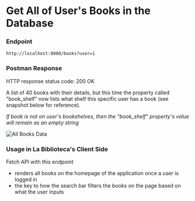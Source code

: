 # Get All of User's Books in the Database

### Endpoint

```
http://localhost:8000/books?user=1
```

### Postman Response

HTTP response status code: 200 OK

A list of 40 books with their details, but this time the property called "book_shelf" now lists what shelf this specific user has a book (see snapshot below for reference). 

*If book is not on user's bookshelves, then the "book_shelf" property's value will remain as an empty string*

![All Books Data](https://user-images.githubusercontent.com/98675776/225196428-95bf007a-3e0b-49dc-b88d-505c358b89ae.png)

### Usage in La Biblioteca's Client Side
Fetch API with this endpoint
- renders all books on the homepage of the application once a user is logged in
- the key to how the search bar filters the books on the page based on what the user inputs
